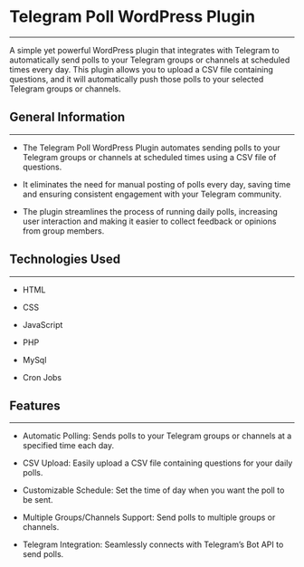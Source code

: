 <h1>Telegram Poll WordPress Plugin</h1>
<hr><p>A simple yet powerful WordPress plugin that integrates with Telegram to automatically send polls to your Telegram groups or channels at scheduled times every day. This plugin allows you to upload a CSV file containing questions, and it will automatically push those polls to your selected Telegram groups or channels.</p><h2>General Information</h2>
<hr><ul>
<li>The Telegram Poll WordPress Plugin automates sending polls to your Telegram groups or channels at scheduled times using a CSV file of questions.</li>
</ul><ul>
<li>It eliminates the need for manual posting of polls every day, saving time and ensuring consistent engagement with your Telegram community.</li>
</ul><ul>
<li>The plugin streamlines the process of running daily polls, increasing user interaction and making it easier to collect feedback or opinions from group members.</li>
</ul><h2>Technologies Used</h2>
<hr><ul>
<li>HTML</li>
</ul><ul>
<li>CSS</li>
</ul><ul>
<li>JavaScript</li>
</ul><ul>
<li>PHP</li>
</ul><ul>
<li>MySql</li>
</ul><ul>
<li>Cron Jobs</li>
</ul><h2>Features</h2>
<hr><ul>
<li>Automatic Polling: Sends polls to your Telegram groups or channels at a specified time each day.</li>
</ul><ul>
<li>CSV Upload: Easily upload a CSV file containing questions for your daily polls.</li>
</ul><ul>
<li>Customizable Schedule: Set the time of day when you want the poll to be sent.</li>
</ul><ul>
<li>Multiple Groups/Channels Support: Send polls to multiple groups or channels.</li>
</ul><ul>
<li>Telegram Integration: Seamlessly connects with Telegram’s Bot API to send polls.</li>
</ul>